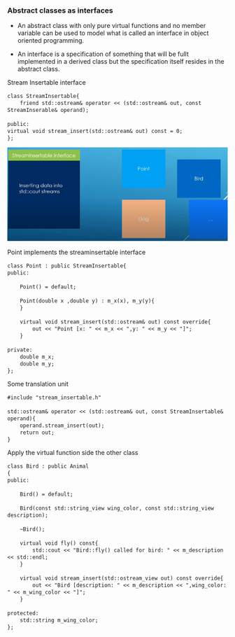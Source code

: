 ### Abstract classes as interfaces

- An abstract class with only pure virtual functions and no member variable can be used to model what is called an interface in object oriented programming.

- An interface is a specification of something that will be fullt implemented in a derived class but  the specification itself resides in the abstract class.

Stream Insertable interface

	class StreamInsertable{
		friend std::ostream& operator << (std::ostream& out, const StreamInserable& operand);

	public:
	virtual void stream_insert(std::ostream& out) const = 0;
	};

![cap](cap.png)

Point implements the streaminsertable interface

	class Point : public StreamInsertable{
	public:
		
		Point() = default;
		
		Point(double x ,double y) : m_x(x), m_y(y){
		}

		virtual void stream_insert(std::ostream& out) const override{
			out << "Point [x: " << m_x << ",y: " << m_y << "]";
		}

	private:
		double m_x;
		double m_y;
	};

Some translation unit

	#include "stream_insertable.h"

	std::ostream& operator << (std::ostream& out, const StreamInsertable& operand){
		operand.stream_insert(out);
		return out;
	}

Apply the virtual function side the other class

	class Bird : public Animal
	{
	public:
		
		Bird() = default;
		
		Bird(const std::string_view wing_color, const std::string_view description);

		~Bird();

		virtual void fly() const{
			std::cout << "Bird::fly() called for bird: " << m_description << std::endl;
		}

		virtual void stream_insert(std::ostream_view out) const override{
			out << "Bird [description: " << m_description << ",wing_color: " << m_wing_color << "]";
		}

	protected:
		std::string m_wing_color;
	};

